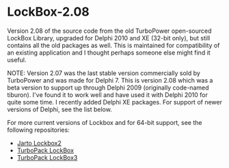 # LockBox-2.08
Version 2.08 of the source code from the old TurboPower open-sourced LockBox Library, upgraded for Delphi 2010 and XE (32-bit only), but still contains all the old packages as well. This is maintained for compatibility of an existing application and I thought perhaps someone else might find it useful.

NOTE: Version 2.07 was the last stable version commercially sold by TurboPower and was made for Delphi 7. This is version 2.08 which was a beta version to support up through Delphi 2009 (originally code-named tiburon). I've found it to work well and have used it with Delphi 2010 for quite some time. I recently added Delphi XE packages. For support of newer versions of Delphi, see the list below.

For more current versions of Lockbox and for 64-bit support, see the following repositories:

* [Jarto Lockbox2](https://github.com/jarto/lockbox2)
* [TurboPack LockBox](https://github.com/TurboPack/LockBox)
* [TurboPack LockBox3](https://github.com/TurboPack/LockBox3)
